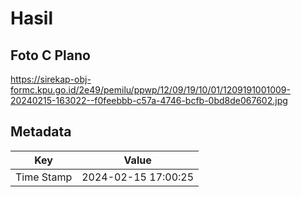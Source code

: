 # Hasil

## Foto C Plano

https://sirekap-obj-formc.kpu.go.id/2e49/pemilu/ppwp/12/09/19/10/01/1209191001009-20240215-163022--f0feebbb-c57a-4746-bcfb-0bd8de067602.jpg


## Metadata

| Key        | Value               |
| ---------- | ------------------- |
| Time Stamp | 2024-02-15 17:00:25 |



